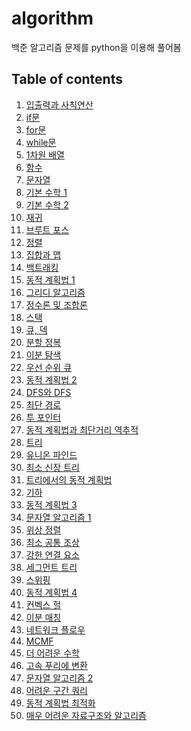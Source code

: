 # algorithm
백준 알고리즘 문제를 python을 이용해 풀어봄

## Table of contents
1. [입출력과 사칙연산](https://github.com/cv-jaeha/algorithm/tree/main/1.%20%EC%9E%85%EC%B6%9C%EB%A0%A5%EA%B3%BC%20%EC%82%AC%EC%B9%99%EC%97%B0%EC%82%B0)
2. [if문](https://github.com/cv-jaeha/algorithm/tree/main/2.%20if%EB%AC%B8)
3. [for문](https://github.com/cv-jaeha/algorithm/tree/main/3.%20for%EB%AC%B8)
4. [while문]()
5. [1차원 배열]()
6. [함수]()
7. [문자열]()
8. [기본 수학 1]()
9. [기본 수학 2]()
10. [재귀]()
11. [브루트 포스]()
12. [정렬]()
13. [집합과 맵]()
14. [백트래킹]()
15. [동적 계획법 1]()
16. [그리디 알고리즘]()
17. [정수론 및 조합론]()
18. [스택]()
19. [큐, 덱]()
20. [분할 정복]()
21. [이분 탐색]()
22. [우선 순위 큐]()
23. [동적 계획법 2]()
24. [DFS와 DFS]()
25. [최단 경로]()
26. [투 포인터]()
27. [동적 계획법과 최단거리 역추적]()
28. [트리]()
29. [유니온 파인드]()
30. [최소 신장 트리]()
31. [트리에서의 동적 계획법]()
32. [기하]()
33. [동적 계획법 3]()
34. [문자열 알고리즘 1]()
35. [위상 정렬]()
36. [최소 공통 조상]()
37. [강한 연결 요소]()
38. [세그먼트 트리]()
39. [스위핑]()
40. [동적 계획법 4]()
41. [컨벡스 헐]()
42. [이분 매칭]()
43. [네트워크 플로우]()
44. [MCMF]()
45. [더 어려운 수학]()
46. [고속 푸리에 변환]()
47. [문자열 알고리즘 2]()
48. [어려운 구간 쿼리]()
49. [동적 계획법 최적화]()
50. [매우 어려운 자료구조와 알고리즘]()